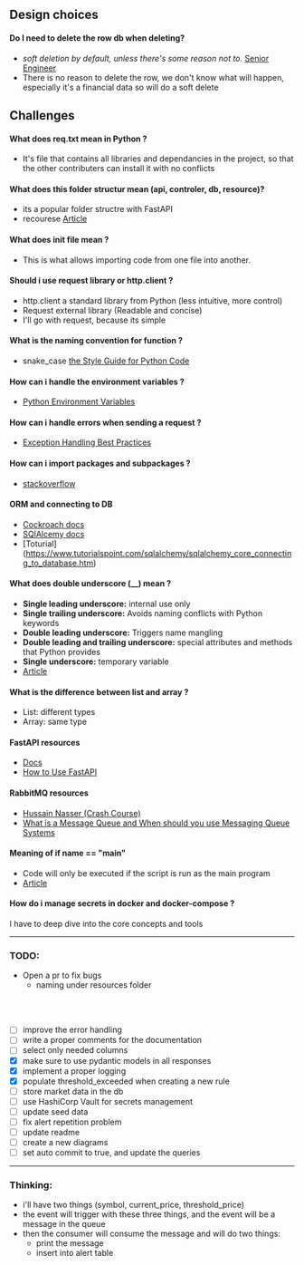
## Design choices

#### Do I need to delete the row db when deleting?
- _soft deletion by default, unless there's some reason not to._ [Senior Engineer](https://news.ycombinator.com/item?id=32156009)
- There is no reason to delete the row, we don't know what will happen, especially 
it's a financial data so will do a soft delete

## Challenges

#### What does req.txt mean in Python ?
- It's file that contains all libraries and dependancies in the project, so that the other contributers can install it with no conflicts

#### What does this folder structur mean (api, controler, db, resource)?
- its a popular folder structre with FastAPI
- recourese [Article](https://fastapi.tiangolo.com/tutorial/bigger-applications/)

#### What does __init__ file mean ?
- This is what allows importing code from one file into another.


#### Should i use request library or http.client ?
- http.client a standard library from Python (less intuitive, more control)
- Request external library (Readable and concise)
- I'll go with request, because its simple


#### What is the naming convention for function ?
- snake_case [the Style Guide for Python Code](https://pep8.org/)

#### How can i handle the environment variables ?
- [Python Environment Variables](https://developer.vonage.com/en/blog/python-environment-variables-a-primer)

#### How can i handle errors when sending a request ?
- [Exception Handling Best Practices](https://www.slingacademy.com/article/python-requests-exception-handling-best-practices/)

#### How can i import packages and subpackages ?
- [stackoverflow](https://stackoverflow.com/questions/71449587/importing-packages-and-subpackages-in-python)

#### ORM and connecting to DB
- [Cockroach docs](https://www.cockroachlabs.com/docs/stable/build-a-python-app-with-cockroachdb-sqlalchemy)
- [SQlAlcemy docs](https://docs.sqlalchemy.org/en/20/tutorial/dbapi_transactions.html)
- [Toturial] (https://www.tutorialspoint.com/sqlalchemy/sqlalchemy_core_connecting_to_database.htm)

#### What does double underscore (__) mean ?
- **Single leading underscore:**  internal use only
- **Single trailing underscore:** Avoids naming conflicts with Python keywords
- **Double leading underscore:** Triggers name mangling 
- **Double leading and trailing underscore:** special attributes and methods that Python provides
- **Single underscore:** temporary variable
- [Article](https://realpython.com/python-double-underscore/)

#### What is the difference between list and array ?
- List: different types
- Array: same type

#### FastAPI resources
- [Docs](https://fastapi.tiangolo.com/tutorial/body-fields/)
- [How to Use FastAPI](https://www.youtube.com/watch?v=SORiTsvnU28)

#### RabbitMQ resources
- [Hussain Nasser (Crash Course)](https://youtu.be/Cie5v59mrTg?si=kzv--8jM_HIMsYbh)
- [What is a Message Queue and When should you use Messaging Queue Systems](https://youtu.be/W4_aGb_MOls?si=4SufosdHeIaz2xXR)

#### Meaning of if __name__ == "__main__"
- Code will only be executed if the script is run as the main program
- [Article](https://www.theserverside.com/tip/What-does-the-Python-if-name-equals-main-construct-do#:~:text=to%20the%20console.-,The%20if%20__name__%20%3D%3D%20%22__main__%22%3A,it%20would%20not%20execute%20automatically.)

#### How do i manage secrets in docker and docker-compose ?

I have to deep dive into the core concepts and tools


----
### TODO: 
- Open a pr to fix bugs 
  - naming under resources folder
  
<br> <br>

- [ ] improve the error handling
- [ ] write a proper comments for the documentation
- [ ] select only needed columns
- [x] make sure to use pydantic models in all responses
- [x] implement a proper logging
- [x] populate threshold_exceeded when creating a new rule
- [ ] store market data in the db
- [ ] use HashiCorp Vault for secrets management
- [ ] update seed data
- [ ] fix alert repetition problem
- [ ] update readme
- [ ] create a new diagrams
- [ ] set auto commit to true, and update the queries

-----
### Thinking:
- i'll have two things (symbol, current_price, threshold_price)
- the event will trigger with these three things, and the event will be a message in the queue
- then the consumer will consume the message and will do two things:
  - print the message
  - insert into alert table